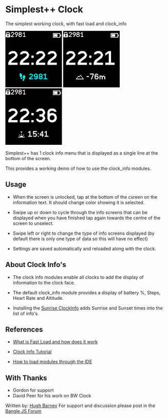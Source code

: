 # Simplest++ Clock

The simplest working clock, with fast load and clock_info

![](screenshot1.png)
![](screenshot2.png)
![](screenshot3.png)


Simplest++ has 1 clock info menu that is displayed as a single line at the bottom of the screen.

This provides a working demo of how to use the clock_info modules.


## Usage

* When the screen is unlocked, tap at the bottom of the csreen on the information text.
  It should change color showing it is selected.

* Swipe up or down to cycle through the info screens that can be displayed
  when you have finished tap again towards the centre of the screen to unselect.

* Swipe left or right to change the type of info screens displayed (by default
  there is only one type of data so this will have no effect)

* Settings are saved automatically and reloaded along with the clock.

## About Clock Info's

* The clock info modules enable all clocks to add the display of information to the clock face.

* The default clock_info module provides a display of battery %, Steps, Heart Rate and Altitude.

* Installing the [Sunrise ClockInfo](https://banglejs.com/apps/?id=clkinfosunrise) adds Sunrise and Sunset times into the list of info's.


## References

* [What is Fast Load and how does it work](http://www.espruino.com/Bangle.js+Fast+Load)

* [Clock Info Tutorial](http://www.espruino.com/Bangle.js+Clock+Info)

* [How to load modules through the IDE](https://github.com/espruino/BangleApps/blob/master/modules/README.md)


## With Thanks

* Gordon for support
* David Peer for his work on BW Clock


Written by: [Hugh Barney](https://github.com/hughbarney) For support
and discussion please post in the [Bangle JS
Forum](http://forum.espruino.com/microcosms/1424/)
